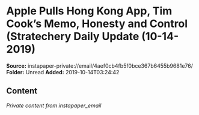 # Apple Pulls Hong Kong App, Tim Cook’s Memo, Honesty and Control (Stratechery Daily Update (10-14-2019)

**Source:** instapaper-private://email/4aef0cb4fb5f0bce367b6455b9681e76/
**Folder:** Unread
**Added:** 2019-10-14T03:24:42




## Content
*Private content from instapaper_email*
